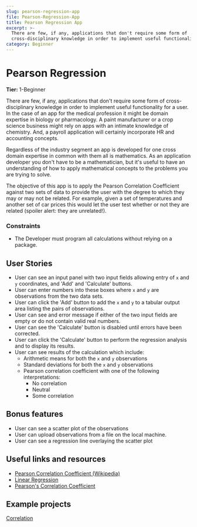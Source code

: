 ```yaml
---
slug: pearson-regression-app
file: Pearson-Regression-App
title: Pearson Regression App
excerpt: >-
  There are few, if any, applications that don't require some form of
  cross-disciplinary knowledge in order to implement useful functionality...
category: Beginner
---
```

# Pearson Regression

**Tier:** 1-Beginner

There are few, if any, applications that don't require some form of 
cross-disciplinary knowledge in order to implement useful functionality for
a user. In the case of an app for the medical profession it might be domain
expertise in biology or pharmacology. A paint manufacturer or a crop science
business might rely on apps with an intimate knowledge of chemistry. And, a 
payroll application will certainly incorporate HR and accounting concepts.

Regardless of the industry segment an app is developed for one cross domain
expertise in common with them all is mathematics. As an application developer
you don't have to be a mathematician, but it's useful to have an understanding
of how to apply mathematical concepts to the problems you are trying to solve.

The objective of this app is to apply the Pearson Correlation Coefficient
against two sets of data to provide the user with the degree to which they
may or may not be related. For example, given a set of temperatures and another
set of car prices this would let the user test whether or not they are related
(spoiler alert: they are unrelated!).

### Constraints

- The Developer must program all calculations without relying on a package.

## User Stories

* User can see an input panel with two input fields allowing entry of `x` 
and `y` coordinates, and 'Add' and 'Calculate' buttons.
* User can enter numbers into these boxes where `x` and `y` are observations
from the two data sets.
* User can click the 'Add' button to add the `x` and `y` to a tabular
output area listing the pairs of observations.
* User can see and error message if either of the two input fields are
empty or do not contain valid real numbers.
* User can see the 'Calculate' button is disabled until errors have been
corrected.
* User can click the 'Calculate' button to perform the regression analysis
and to display its results.
* User can see results of the calculation which include:
    - Arithmetic means for both the `x` and `y` observations
    - Standard deviations for both the `x` and `y` observations
    - Pearson correlation coefficient with one of the following interpretations:
      - No correlation
      - Neutral
      - Some correlation

## Bonus features

* User can see a scatter plot of the observations
* User can upload observations from a file on the local machine.
* User can see a regression line overlaying the scatter plot

## Useful links and resources

- [Pearson Correlation Coefficient (Wikipedia)](https://en.wikipedia.org/wiki/Pearson_correlation_coefficient)
- [Linear Regression](https://en.wikipedia.org/wiki/Linear_regression)
- [Pearson's Correlation Coefficient](http://www.code-in-javascript.com/pearsons-correlation-coefficient-in-javascript/)

## Example projects

[Correlation](https://memory.psych.mun.ca/tech/js/correlation.shtml)
